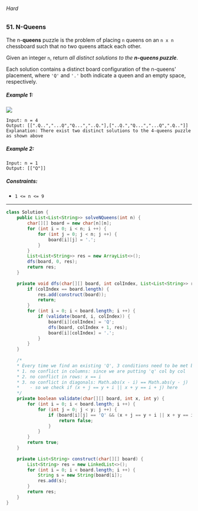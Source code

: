 ###### Hard

### 51. N-Queens

The n-**queens** puzzle is the problem of placing `n` queens on an `n x n` chessboard such that no two queens attack each other.

Given an integer `n`, return _all distinct solutions to the **n-queens puzzle**_.

Each solution contains a distinct board configuration of the n-queens' placement, where `'Q'` and `'.'` both indicate a queen and an empty space, respectively.

 

##### Example 1:
![](https://assets.leetcode.com/uploads/2020/11/13/queens.jpg)
```
Input: n = 4
Output: [[".Q..","...Q","Q...","..Q."],["..Q.","Q...","...Q",".Q.."]]
Explanation: There exist two distinct solutions to the 4-queens puzzle as shown above
```
##### Example 2:
```
Input: n = 1
Output: [["Q"]]
``` 

##### Constraints:

- `1 <= n <= 9`

***

```java
class Solution {
    public List<List<String>> solveNQueens(int n) {
        char[][] board = new char[n][n];
        for (int i = 0; i < n; i ++) {
            for (int j = 0; j < n; j ++) {
                board[i][j] = '.';
            }
        }
        List<List<String>> res = new ArrayList<>();
        dfs(board, 0, res);
        return res;
    }
    
    private void dfs(char[][] board, int colIndex, List<List<String>> res) {
        if (colIndex == board.length) {
            res.add(construct(board));
            return;
        }
        for (int i = 0; i < board.length; i ++) {
            if (validate(board, i, colIndex)) {
                board[i][colIndex] = 'Q';
                dfs(board, colIndex + 1, res);
                board[i][colIndex] = '.';
            }
        }
    }
    
    /*
    * Every time we find an existing 'Q', 3 conditions need to be met before we can put a new 'Q' in the new column
    * 1. no conflict in columns: since we are putting 'q' col by col
    * 2. no conflict in rows: x == i
    * 3. no conflict in diagonals: Math.abs(x - i) == Math.abs(y - j)
    *    - so we check if (x + j == y + i || x + y == i + j) here
    */
    private boolean validate(char[][] board, int x, int y) {
        for (int i = 0; i < board.length; i ++) {
            for (int j = 0; j < y; j ++) {
                if (board[i][j] == 'Q' && (x + j == y + i || x + y == i + j || x == i)) {
                    return false;
                }
            }
        }
        return true;
    }
    
    private List<String> construct(char[][] board) {
        List<String> res = new LinkedList<>();
        for (int i = 0; i < board.length; i ++) {
            String s = new String(board[i]);
            res.add(s);
        }
        return res;
    }
}
```
